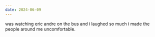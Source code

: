 ```yaml
---
date: 2024-06-09
---
```


was watching eric andre on the bus and i laughed so much i made the people around me uncomfortable.
